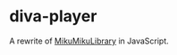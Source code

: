 # diva-player

A rewrite of [MikuMikuLibrary](https://github.com/blueskythlikesclouds/MikuMikuLibrary) in JavaScript.

